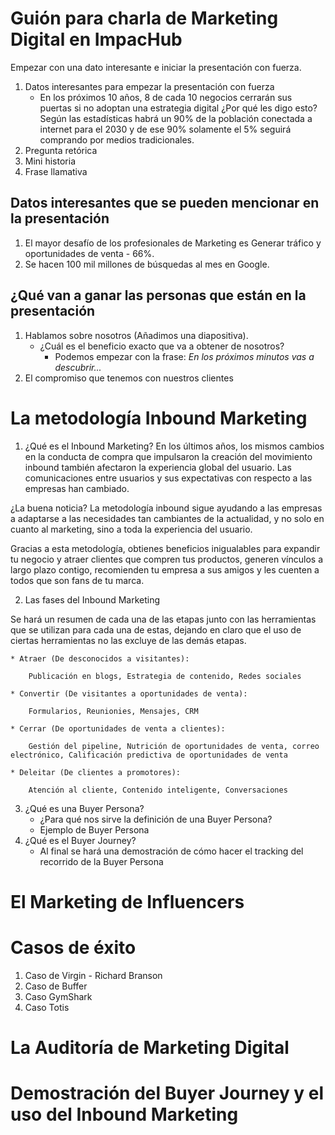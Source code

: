 # Guión para charla de Marketing Digital en ImpacHub #
Empezar con una dato interesante e iniciar la presentación con fuerza.

1. Datos interesantes para empezar la presentación con fuerza
    * En los próximos 10 años, 8 de cada 10 negocios cerrarán sus puertas si no adoptan una estrategia digital
    ¿Por qué les digo esto? Según las estadísticas habrá un 90% de la población conectada a internet para el 2030
    y de ese 90% solamente el 5% seguirá comprando por medios tradicionales.
2. Pregunta retórica
3. Mini historia
4. Frase llamativa

## Datos interesantes que se pueden mencionar en la presentación ##
1. El mayor desafío de los profesionales de Marketing es Generar tráfico y oportunidades de venta - 66%.
2. Se hacen 100 mil millones de búsquedas al mes en Google.

## ¿Qué van a ganar las personas que están en la presentación ##
1. Hablamos sobre nosotros (Añadimos una diapositiva).
    * ¿Cuál es el beneficio exacto que va a obtener de nosotros?
        * Podemos empezar con la frase: *En los próximos minutos vas a descubrir...*
2. El compromiso que tenemos con nuestros clientes

# La metodología Inbound Marketing #
1. ¿Qué es el Inbound Marketing?
En los últimos años, los mismos cambios en la conducta de compra que impulsaron la creación del movimiento inbound también afectaron la experiencia global del usuario. Las comunicaciones entre usuarios y sus expectativas con respecto a las empresas han cambiado.

¿La buena noticia? La metodología inbound sigue ayudando a las empresas a adaptarse a las necesidades tan cambiantes de la actualidad, y no solo en cuanto al marketing, sino a toda la experiencia del usuario.

Gracias a esta metodología, obtienes beneficios inigualables para expandir tu negocio y atraer clientes que compren tus productos, generen vínculos a largo plazo contigo, recomienden tu empresa a sus amigos y les cuenten a todos que son fans de tu marca.

2. Las fases del Inbound Marketing

Se hará un resumen de cada una de las etapas junto con las herramientas que se utilizan para cada una de estas,
dejando en claro que el uso de ciertas herramientas no las excluye de las demás etapas.

    * Atraer (De desconocidos a visitantes):

        Publicación en blogs, Estrategia de contenido, Redes sociales

    * Convertir (De visitantes a oportunidades de venta):

        Formularios, Reunionies, Mensajes, CRM

    * Cerrar (De oportunidades de venta a clientes):

        Gestión del pipeline, Nutrición de oportunidades de venta, correo electrónico, Calificación predictiva de oportunidades de venta

    * Deleitar (De clientes a promotores):

        Atención al cliente, Contenido inteligente, Conversaciones

3. ¿Qué es una Buyer Persona?
    * ¿Para qué nos sirve la definición de una Buyer Persona?
    * Ejemplo de Buyer Persona
4. ¿Qué es el Buyer Journey?
    * Al final se hará una demostración de cómo hacer el tracking del recorrido de la Buyer Persona

# El Marketing de Influencers #

# Casos de éxito #
1. Caso de Virgin - Richard Branson
2. Caso de Buffer
3. Caso GymShark
4. Caso Totis

# La Auditoría de Marketing Digital #

# Demostración del Buyer Journey y el uso del Inbound Marketing #
